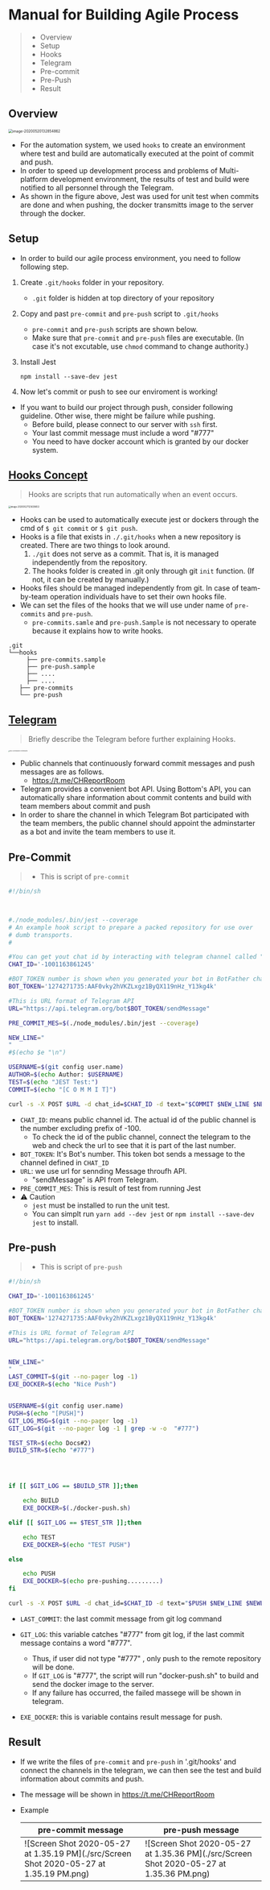 # Manual for Building Agile Process

> * Overview
> * Setup
> * Hooks
> * Telegram
> * Pre-commit
> * Pre-Push
> * Result

## Overview

<img src="./src/image-20200520132854862.png" alt="image-20200520132854862" style="zoom:50%;" />

* For the automation system, we used ``hooks`` to create an environment where test and build are automatically executed at the point of commit and push. 
* In order to speed up development process and problems of Multi-platform development environment, the results of test and build were notified to all personnel through the Telegram. 
* As shown in the figure above, Jest was used for unit test when commits are done and when pushing, the docker transmitts image to the server through the docker.

## Setup

* In order to build our agile process environment, you need to follow following step.

1. Create ``.git/hooks`` folder in your repository.

   *  ``.git`` folder is hidden at top directory of your repository

2. Copy and past ``pre-commit`` and ``pre-push`` script to ``.git/hooks``

   * ``pre-commit`` and ``pre-push`` scripts are shown below.
   * Make sure that ``pre-commit`` and ``pre-push`` files are executable. (In case it's not excutable, use ``chmod`` command to change authority.)

3. Install Jest

   ```
   npm install --save-dev jest
   ```

4. Now let's commit or push to see our enviroment is working!





* If you want to build our project through push, consider following guideline. Other wise, there might be failure while pushing.
  * Before build, please connect to our server with ``ssh`` first. 
  * Your last commit message must include a word "#777"
  * You need to have docker account which is granted by our docker system.



## [Hooks Concept]([https://git-scm.com/book/ko/v2/Git%EB%A7%9E%EC%B6%A4-Git-Hooks](https://git-scm.com/book/ko/v2/Git맞춤-Git-Hooks))

> Hooks are scripts that run automatically when an event occurs.

<img src="./src/image-20200527123639653.png" alt="image-20200527123639653" style="zoom:30%;" />

* Hooks can be used to automatically execute jest or dockers through the cmd of ``$ git commit`` or ``$ git push``.
* Hooks is a file that exists in ``./.git/hooks`` when a new repository is created. There are two things to look around.
  1.  ``./git`` does not serve as a commit. That is, it is managed independently from the repository. 
  2.  The hooks folder is created in .git only through git ``init`` function. (If not, it can be created by manually.)
* Hooks files should be managed independently from git. In case of team-by-team operation individuals have to set their own hooks file.
* We can set the files of the hooks that we will use under name of ``pre-commits`` and ``pre-push``. 
  *  ``pre-commits.samle`` and ``pre-push.Sample`` is not necessary to operate because it explains how to write hooks. 

```
.git
└──hooks
	 ├── pre-commits.sample
	 ├── pre-push.sample
	 ├── ....
	 ├── ....
   ├── pre-commits
   └── pre-push
```

## [Telegram](https://core.telegram.org/bots/api)

> Briefly describe the Telegram before further explaining Hooks.

<img src="https://core.telegram.org/file/811140327/1/zlN4goPTupk/9ff2f2f01c4bd1b013" alt="Bots: An introduction for developers" style="zoom:15%;" />

* Public channels that continuously forward commit messages and push messages are as follows. 
  * https://t.me/CHReportRoom
* Telegram provides a convenient bot API. Using Bottom's API, you can automatically share information about commit contents and build with team members about commit and push
* In order to share the channel in which Telegram Bot participated with the team members, the public channel should appoint the adminstarter as a bot and invite the team members to use it.

## Pre-Commit

> * This is script of  ``pre-commit``

```sh
#!/bin/sh



#./node_modules/.bin/jest --coverage
# An example hook script to prepare a packed repository for use over
# dumb transports.
#

#You can get yout chat id by interacting with telegram channel called "GetID Bot"
CHAT_ID='-1001163861245'

#BOT_TOKEN number is shown when you generated your bot in BotFather channel
BOT_TOKEN='1274271735:AAF0vky2hVKZLxgz1ByQX119nHz_Y13kg4k'

#This is URL format of Telegram API
URL="https://api.telegram.org/bot$BOT_TOKEN/sendMessage"

PRE_COMMIT_MES=$(./node_modules/.bin/jest --coverage)

NEW_LINE="
"
#$(echo $e "\n")

USERNAME=$(git config user.name)
AUTHOR=$(echo Author: $USERNAME)
TEST=$(echo "JEST Test:")
COMMIT=$(echo "[C O M M I T]")

curl -s -X POST $URL -d chat_id=$CHAT_ID -d text="$COMMIT $NEW_LINE $NEW_LINE $AUTHOR $NEW_LINE $NEW_LINE $TEST $NEW_LINE $PRE_COMMIT_MES"
```

* ``CHAT_ID``:  means public channel id. The actual id of the public channel is the number excluding prefix of -100.
  * To check the id of the public channel, connect the telegram to the web and check the url to see that it is part of the last number.
* ``BOT_TOKEN``: It's Bot's number. This token bot sends a message to the channel defined in ``CHAT_ID``
* ``URL``: we use url for sennding Message throufh API.
  * "sendMessage"  is API from Telegram.
* ``PRE_COMMIT_MES``: This is result of test from running Jest
* :warning: Caution
  * ``jest`` must be installed to run the unit test. 
  * You can simplt run ``yarn add --dev jest`` or ``npm install --save-dev jest`` to install.

## Pre-push

> * This is script of  ``pre-push``

```sh
#!/bin/sh

CHAT_ID='-1001163861245'

#BOT_TOKEN number is shown when you generated your bot in BotFather channel
BOT_TOKEN='1274271735:AAF0vky2hVKZLxgz1ByQX119nHz_Y13kg4k'

#This is URL format of Telegram API
URL="https://api.telegram.org/bot$BOT_TOKEN/sendMessage"


NEW_LINE="
"
LAST_COMMIT=$(git --no-pager log -1)
EXE_DOCKER=$(echo "Nice Push")


USERNAME=$(git config user.name)
PUSH=$(echo "[PUSH]")
GIT_LOG_MSG=$(git --no-pager log -1)
GIT_LOG=$(git --no-pager log -1 | grep -w -o  "#777")

TEST_STR=$(echo Docs#2)
BUILD_STR=$(echo "#777")




if [[ $GIT_LOG == $BUILD_STR ]];then

    echo BUILD
    EXE_DOCKER=$(./docker-push.sh)

elif [[ $GIT_LOG == $TEST_STR ]];then

    echo TEST
    EXE_DOCKER=$(echo "TEST PUSH")

else

    echo PUSH
    EXE_DOCKER=$(echo pre-pushing.........)
fi

curl -s -X POST $URL -d chat_id=$CHAT_ID -d text="$PUSH $NEW_LINE $NEWLINE $GIT_LOG_MSG  $NEW_LINE $EXE_DOCKER"
```

* ``LAST_COMMIT``: the last commit message from git log command

* ``GIT_LOG``: this variable catches "#777" from git log, if the last commit message contains a word "#777". 
  * Thus, if user did not type "#777" , only push to the remote repository will be done.
  * If ``GIT_LOG`` is "#777", the script will run "docker-push.sh" to build and send the docker image to the server.
  * If any failure has occurred, the failed massege will be shown in telegram.
  
* ``EXE_DOCKER``: this is variable contains result message for push.

  

## Result

* If we write the files of ``pre-commit`` and ``pre-push`` in '.git/hooks' and connect the channels in the telegram, we can then see the test and build information about commits and push.

* The message will be shown in https://t.me/CHReportRoom

* Example

  | pre-commit message                                           | pre-push message                                             |
  | ------------------------------------------------------------ | ------------------------------------------------------------ |
  | ![Screen Shot 2020-05-27 at 1.35.19 PM](./src/Screen Shot 2020-05-27 at 1.35.19 PM.png) | ![Screen Shot 2020-05-27 at 1.35.36 PM](./src/Screen Shot 2020-05-27 at 1.35.36 PM.png) |

